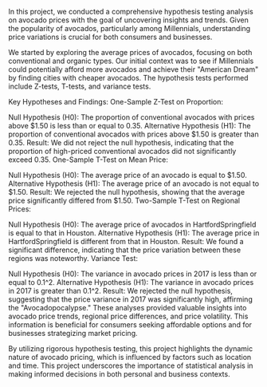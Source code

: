 In this project, we conducted a comprehensive hypothesis testing analysis on avocado prices with the goal of uncovering insights and trends. Given the popularity of avocados, particularly among Millennials, understanding price variations is crucial for both consumers and businesses.

We started by exploring the average prices of avocados, focusing on both conventional and organic types. Our initial context was to see if Millennials could potentially afford more avocados and achieve their "American Dream" by finding cities with cheaper avocados. The hypothesis tests performed include Z-tests, T-tests, and variance tests.

Key Hypotheses and Findings:
One-Sample Z-Test on Proportion:

Null Hypothesis (H0): The proportion of conventional avocados with prices above $1.50 is less than or equal to 0.35.
Alternative Hypothesis (H1): The proportion of conventional avocados with prices above $1.50 is greater than 0.35.
Result: We did not reject the null hypothesis, indicating that the proportion of high-priced conventional avocados did not significantly exceed 0.35.
One-Sample T-Test on Mean Price:

Null Hypothesis (H0): The average price of an avocado is equal to $1.50.
Alternative Hypothesis (H1): The average price of an avocado is not equal to $1.50.
Result: We rejected the null hypothesis, showing that the average price significantly differed from $1.50.
Two-Sample T-Test on Regional Prices:

Null Hypothesis (H0): The average price of avocados in HartfordSpringfield is equal to that in Houston.
Alternative Hypothesis (H1): The average price in HartfordSpringfield is different from that in Houston.
Result: We found a significant difference, indicating that the price variation between these regions was noteworthy.
Variance Test:

Null Hypothesis (H0): The variance in avocado prices in 2017 is less than or equal to 0.1^2.
Alternative Hypothesis (H1): The variance in avocado prices in 2017 is greater than 0.1^2.
Result: We rejected the null hypothesis, suggesting that the price variance in 2017 was significantly high, affirming the "Avocadopocalypse."
These analyses provided valuable insights into avocado price trends, regional price differences, and price volatility. This information is beneficial for consumers seeking affordable options and for businesses strategizing market pricing.

By utilizing rigorous hypothesis testing, this project highlights the dynamic nature of avocado pricing, which is influenced by factors such as location and time. This project underscores the importance of statistical analysis in making informed decisions in both personal and business contexts.
